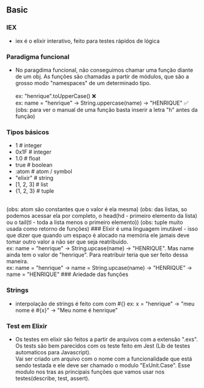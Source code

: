 ## Basic
### IEX
  - iex é o elixir interativo, feito para testes rápidos de lógica

### Paradigma funcional
  - No paragdima funcional, não conseguimos chamar uma função diante de um obj. As funções são chamadas a partir de módulos, que são a grosso modo "namespaces" de um determinado tipo.<br><br>
ex: "henrique".toUpperCase() ❌<br>
ex: name = "henrique" -> String.uppercase(name) -> "HENRIQUE" ✅ <br>
(obs: para ver o manual de uma função basta inserir a letra "h" antes da função)

### Tipos básicos 
- 1          # integer
- 0x1F       # integer
- 1.0        # float
- true       # boolean
- :atom      # atom / symbol
- "elixir"   # string
- [1, 2, 3]  # list
- {1, 2, 3}  # tuple 
<br>
(obs: atom são constantes que o valor é ela mesma)
(obs: das listas, so podemos acessar ela por completo, o head(hd - primeiro elemento da lista) ou o tail(tl - toda a lista menos o primeiro elemento))
(obs: tuple muito usada como retorno de funções)
### Elixir é uma linguagem imutável
  - isso que dizer que quando um espaço é alocado na memória ele jamais deve tomar outro valor a não ser que seja reatribuido.<br>
  ex: name = "henrique" -> String.upcase(name) -> "HENRIQUE". Mas name ainda tem o valor de "henrique". Para reatribuir teria que ser feito dessa maneira.<br>
  ex: name = "henrique" -> name = String.upcase(name) -> "HENRIQUE" -> name = "HENRIQUE"
### Ariedade das funções


### Strings 
  - interpolação de strings é feito com com #{}
    ex: x = "henrique" -> "meu nome é #{x}" -> "Meu nome é henrique"

### Test em Elixir
  - Os testes em elixir são feitos a partir de arquivos com a extensão ".exs". Os tests são bem parecidos com os teste feito em Jest (Lib de testes automaticos para Javascript).<br>
  Vai ser criado um arquivo com o nome com a funcionalidade que está sendo testada e ele deve ser chamado o modulo "ExUnit.Case". Esse modulo nos tras as principais funções que vamos usar nos testes(describe, test, assert).

